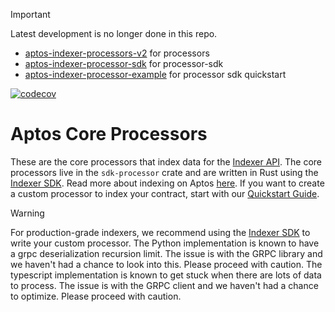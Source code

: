 > [!IMPORTANT]
> 
> Latest development is no longer done in this repo.
> 
> - [aptos-indexer-processors-v2](https://github.com/aptos-labs/aptos-indexer-processors-v2) for processors
> - [aptos-indexer-processor-sdk](https://github.com/aptos-labs/aptos-indexer-processor-sdk) for processor-sdk
> - [aptos-indexer-processor-example](https://github.com/aptos-labs/aptos-indexer-processor-example) for processor sdk quickstart


[![codecov](https://codecov.io/gh/aptos-labs/aptos-indexer-processors/graph/badge.svg?token=yOKOnndthm)](https://codecov.io/gh/aptos-labs/aptos-indexer-processors)


# Aptos Core Processors
These are the core processors that index data for the [Indexer API](https://aptos.dev/en/build/indexer/aptos-hosted). 
The core processors live in the `sdk-processor` crate and are written in Rust using the [Indexer SDK](https://aptos.dev/en/build/indexer/indexer-sdk).
Read more about indexing on Aptos [here](https://aptos.dev/en/build/indexer).
If you want to create a custom processor to index your contract, start with our [Quickstart Guide](https://aptos.dev/en/build/indexer/indexer-sdk/quickstart).

> [!WARNING]  
> For production-grade indexers, we recommend using the [Indexer SDK](https://aptos.dev/en/build/indexer/indexer-sdk) to write your custom processor.
> The Python implementation is known to have a grpc deserialization recursion limit. The issue is with the GRPC library and we haven't had a chance to look into this. Please proceed with caution.
> The typescript implementation is known to get stuck when there are lots of data to process. The issue is with the GRPC client and we haven't had a chance to optimize. Please proceed with caution.
